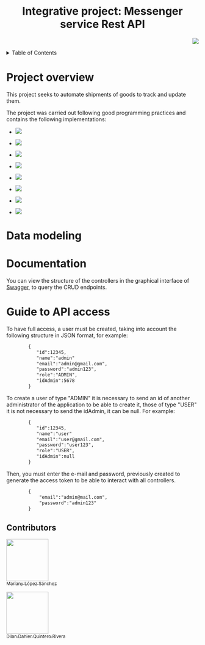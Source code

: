 <h1 align="center" > Integrative project: Messenger service Rest API</h1> 
<p align="right">
   <img src="https://img.shields.io/badge/STATUS-DEVELOPING-green">
</p>

<details>
  <summary>Table of Contents</summary>
  <ul>
    <li><a href="#project-overview">Project overview</a></li>
    <li><a href="#data-modeling">Data modeling</a></li>
    <li><a href="#documentation">Documentation</a></li>
    <li><a href="#guide-to-api-access">Guide to api access</a></li>
    <li><a href="#contributors">Contributors</a></li>
    <li><a href="#contact">Contact</a></li>
  </ul>
</details>

# Project overview
This project seeks to automate shipments of goods to track and update them.

The project was carried out following good programming practices and contains 
the following implementations:

 * <p align="left">
   <img src="https://img.shields.io/badge/JAVA-v17-blue">
</p>

 * <p align="left">
   <img src="https://img.shields.io/badge/SPRING BOOT-v3.1.3-blue">
</p>

 * <p align="left">
   <img src="https://img.shields.io/badge/DATA PERSISTENCE-MySQL-blue">
</p>

 * <p align="left">
   <img src="https://img.shields.io/badge/DEPENDENCY MANAGER-Gradle-blue">
</p>

 * <p align="left">
   <img src="https://img.shields.io/badge/JWT AND SPRING SECURITY-grey">
</p>

 * <p align="left">
   <img src="https://img.shields.io/badge/UNIT TESTING-JUnit and Mockito-blue">
</p>

 * <p align="left">
   <img src="https://img.shields.io/badge/DOCUMENTATION-Swagger-blue">
</p>

 * <p align="left">
   <img src="https://img.shields.io/badge/CI/CD-Github Actions-blue">
</p>

# Data modeling


# Documentation
You can view the structure of the controllers in the graphical interface 
of [Swagger](https://api-rest-messenger-service-production.up.railway.app/swagger-ui/index.html), to query the CRUD endpoints.

# Guide to API access

To have full access, a user must be created, taking into account the following structure in JSON format, for example:
```xml
        {
           "id":12345,
           "name":"admin"
           "email":"admin@gmail.com",
           "password":"admin123",
           "role":"ADMIN",
           "idAdmin":5678
        }
```
To create a user of type "ADMIN" it is necessary to send an id of another administrator of the application to be able to create it, those of type "USER" it is not necessary to send the idAdmin, it can be null. For example:
```xml
        {
           "id":12345,
           "name":"user"
           "email":"user@gmail.com",
           "password":"user123",
           "role":"USER",
           "idAdmin":null
        }
```
Then, you must enter the e-mail and password, previously created to generate the access token to be able to interact with all controllers.
```xml
        {
            "email":"admin@mail.com",
            "password":"admin123"
        }
```
## Contributors 
[<img src="https://avatars.githubusercontent.com/u/122067825?v=4" width=110><br><sub>Mariany López Sánchez</sub>](https://github.com/MarianyLopez)

[<img src="https://avatars.githubusercontent.com/u/115194310?v=4" width=110><br><sub>Dilan Dahier Quintero Rivera </sub>](https://github.com/DahierQuintero)


